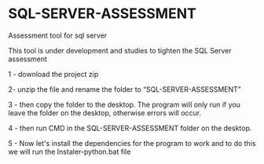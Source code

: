 # SQL-SERVER-ASSESSMENT
Assessment tool for sql server

This tool is under development and studies to tighten the SQL Server assessment


1 - download the project zip

2- unzip the file and rename the folder to “SQL-SERVER-ASSESSMENT”

3 - then copy the folder to the desktop. The program will only run if you leave the folder on the desktop, otherwise errors will occur.

4 - then run CMD in the SQL-SERVER-ASSESSMENT folder on the desktop.

5 - Now let's install the dependencies for the program to work and to do this we will run the Instaler-python.bat file
